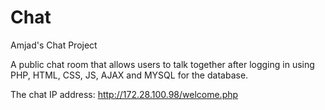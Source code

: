 # Chat
Amjad's Chat Project

A public chat room that allows users to talk together after logging in using PHP, HTML, CSS, JS, AJAX and MYSQL for the database.

The chat IP address: http://172.28.100.98/welcome.php
